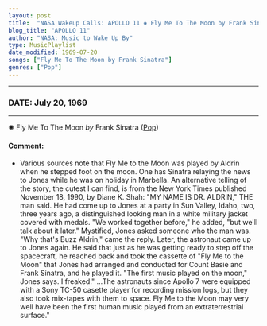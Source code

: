 ```yaml
---
layout: post
title:  "NASA Wakeup Calls: APOLLO 11 ✺ Fly Me To The Moon by Frank Sinatra ✷ July 20, 1969"
blog_title: "APOLLO 11"
author: "NASA: Music to Wake Up By"
type: MusicPlaylist
date_modified: 1969-07-20
songs: ["Fly Me To The Moon by Frank Sinatra"]
genres: ["Pop"]
---
```


----
### DATE: July 20, 1969
----
✺ Fly Me To The Moon *by* Frank Sinatra ([Pop](https://www.discogs.com/genre/Pop)) <a target="blank_" href="https://www.discogs.com/Frank-Sinatra-Fly-Me-To-The-Moon/release/10855629">
    <i class="fas fa-compact-disc"
       title="Discogs entry for this song"
       alt="Discogs entry for this song"
       style="font-size: 1.1em;"></i></a>
    

#### Comment:
* Various sources note that Fly Me to the Moon was played by Aldrin when he stepped foot on the moon. One has Sinatra relaying the news to Jones while he was on holiday in Marbella. An alternative telling of the story, the cutest I can find, is from the New York Times published November 18, 1990, by Diane K. Shah: "MY NAME IS DR. ALDRIN," THE man said. He had come up to Jones at a party in Sun Valley, Idaho, two, three years ago, a distinguished looking man in a white military jacket covered with medals. "We worked together before," he added, "but we'll talk about it later." Mystified, Jones asked someone who the man was. "Why that's Buzz Aldrin," came the reply. Later, the astronaut came up to Jones again. He said that just as he was getting ready to step off the spacecraft, he reached back and took the cassette of "Fly Me to the Moon" that Jones had arranged and conducted for Count Basie and Frank Sinatra, and he played it. "The first music played on the moon," Jones says. I freaked." ...The astronauts since Apollo 7 were equipped with a Sony TC-50 casette player for recording mission logs, but they also took mix-tapes with them to space. Fly Me to the Moon may very well have been the first human music played from an extraterrestrial surface."



<br/>
<center>
	<a target="_blank"
	   href="https://twitter.com/intent/tweet?hashtags=Space,NASA,Playlist,NASAWakeupCalls,SpaceProgram&text=🚀 {{ page.author}}, '{{ page.songs.first }}' {{ page.title }}, {{ site.url }}{{ page.url }}&via=nasawakeupcalls"><i class="fab fa-twitter" title="Tweet this page" alt="Tweet this page" style="font-size: 1.3em;"></i></a>
	&nbsp; 	<i class="fas fa-user-astronaut" style="font-size: 1.5em;"></i> &nbsp;
    <a id="custom_amazon_link"
       type="amzn" search="#"
       category="popular music">
    <i class="fab fa-amazon" style="font-size: 1.3em;"></i></a>
</center>

<!-- Randomly resolve an individual entry from a song array -->
<script src="/assets/javascript/seedrandom.min.js"></script>
<script>
  var wake_me_up = ["Fly Me To The Moon by Frank Sinatra"];
  var prng = new Math.seedrandom();
  function randomSong() {
    song = wake_me_up[Math.floor(Math.random() * wake_me_up.length)];
    var amazon_link = document.getElementById("custom_amazon_link");
    amazon_link.setAttribute("search", song);
  }
  window.onload = randomSong();
</script>
